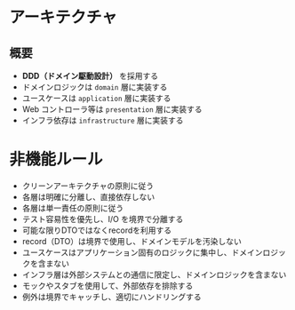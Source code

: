 # アーキテクチャ

## 概要

- **DDD（ドメイン駆動設計）** を採用する
- ドメインロジックは `domain` 層に実装する
- ユースケースは `application` 層に実装する
- Web コントローラ等は `presentation` 層に実装する
- インフラ依存は `infrastructure` 層に実装する

# 非機能ルール

- クリーンアーキテクチャの原則に従う
- 各層は明確に分離し、直接依存しない
- 各層は単一責任の原則に従う
- テスト容易性を優先し、I/O を境界で分離する
- 可能な限りDTOではなくrecordを利用する
- record（DTO）は境界で使用し、ドメインモデルを汚染しない
- ユースケースはアプリケーション固有のロジックに集中し、ドメインロジックを含まない
- インフラ層は外部システムとの通信に限定し、ドメインロジックを含まない
- モックやスタブを使用して、外部依存を排除する
- 例外は境界でキャッチし、適切にハンドリングする

